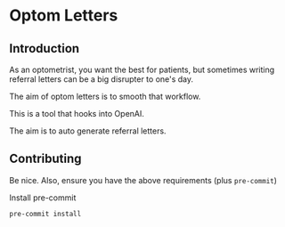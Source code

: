 # Optom Letters

## Introduction

As an optometrist, you want the best for patients, but sometimes writing referral letters can be a big disrupter to one's day.

The aim of optom letters is to smooth that workflow.

This is a tool that hooks into OpenAI.

The aim is to auto generate referral letters.

## Contributing

Be nice. Also, ensure you have the above requirements (plus `pre-commit`)

Install pre-commit

```
pre-commit install
```
